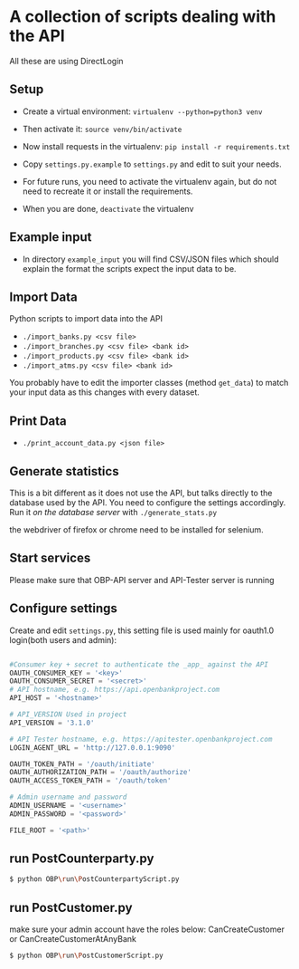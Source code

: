 # A collection of scripts dealing with the API

All these are using DirectLogin


## Setup

- Create a virtual environment: `virtualenv --python=python3 venv`
- Then activate it: `source venv/bin/activate`
- Now install requests in the virtualenv: `pip install -r requirements.txt`
- Copy `settings.py.example` to `settings.py` and edit to suit your needs.

- For future runs, you need to activate the virtualenv again, but do not need to recreate it or install the requirements.
- When you are done, `deactivate` the virtualenv


## Example input

- In directory `example_input` you will find CSV/JSON files which should explain the format the scripts expect the input data to be.


## Import Data

Python scripts to import data into the API

- `./import_banks.py <csv file>`
- `./import_branches.py <csv file> <bank id>`
- `./import_products.py <csv file> <bank id>`
- `./import_atms.py <csv file> <bank id>`


You probably have to edit the importer classes (method `get_data`) to match your input data as this changes with every dataset.



## Print Data

- `./print_account_data.py <json file>`


## Generate statistics

This is a bit different as it does not use the API, but talks directly to the database used by the API. You need to configure the settings accordingly. Run it _on the database server_ with `./generate_stats.py`

the webdriver of firefox or chrome need to be installed for selenium.
  
## Start services
Please make sure that OBP-API server and API-Tester server is running

## Configure settings

Create and edit `settings.py`, this setting file is used mainly for oauth1.0 login(both users and admin):

```python

#Consumer key + secret to authenticate the _app_ against the API
OAUTH_CONSUMER_KEY = '<key>'
OAUTH_CONSUMER_SECRET = '<secret>'
# API hostname, e.g. https://api.openbankproject.com
API_HOST = '<hostname>'

# API_VERSION Used in project
API_VERSION = '3.1.0'

# API Tester hostname, e.g. https://apitester.openbankproject.com
LOGIN_AGENT_URL = 'http://127.0.0.1:9090'

OAUTH_TOKEN_PATH = '/oauth/initiate'
OAUTH_AUTHORIZATION_PATH = '/oauth/authorize'
OAUTH_ACCESS_TOKEN_PATH = '/oauth/token'

# Admin username and password
ADMIN_USERNAME = '<username>'
ADMIN_PASSWORD = '<password>'

FILE_ROOT = '<path>'
```

## run PostCounterparty.py

```bash
$ python OBP\run\PostCounterpartyScript.py
```

## run PostCustomer.py

make sure your admin account have the roles below: 
CanCreateCustomer or CanCreateCustomerAtAnyBank
```bash
$ python OBP\run\PostCustomerScript.py
```